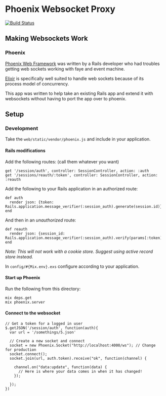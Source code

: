 # Phoenix Websocket Proxy

[![Build Status](https://semaphoreci.com/api/v1/projects/753c9c85-1a35-47d9-b1da-54b23cadffa6/461558/badge.svg)](https://semaphoreci.com/mgwidmann/phoenix_ws_proxy)

## Making Websockets Work

### Phoenix

[Phoenix Web Framework](http://www.phoenixframework.org/) was written by a Rails developer who had troubles getting web sockets working with faye and event machine.

[Elixir](http://elixir-lang.org/) is specifically well suited to handle web sockets because of its process model of concurrency.

This app was written to help take an existing Rails app and extend it with websockets without having to port the app over to phoenix.

## Setup

### Development

Take the `web/static/vendor/phoenix.js` and include in your application.

#### Rails modifications

Add the following routes: (call them whatever you want)

    get '/session/auth', controller: SessionController, action: :auth
    get '/sessions/reauth/:token', controller: SessionController, action: :reauth

Add the following to your Rails application in an authorized route:

    def auth
      render json: {token: Rails.application.message_verifier(:session_auth).generate(session.id)}
    end

And then in an *unauthorized* route:

    def reauth
      render json: {session_id: Rails.application.message_verifier(:session_auth).verify(params[:token])}
    end

*Note: This will not work with a cookie store. Suggest using active record store instead.*

In `config/#{Mix.env}.exs` configure according to your application.

#### Start up Phoenix

Run the following from this directory:

    mix deps.get
    mix phoenix.server

#### Connect to the websocket

    // Get a token for a logged in user
    $.getJSON('/session/auth', function(auth){
      var url = '/somethings/5.json'

      // Create a new socket and connect
      socket = new Phoenix.Socket("http://localhost:4000/ws"); // Change for production
      socket.connect();
      socket.join(url, auth.token).receive("ok", function(channel) {

        channel.on("data:update", function(data) {
          // Here is where your data comes in when it has changed!
        });

      });
    })
